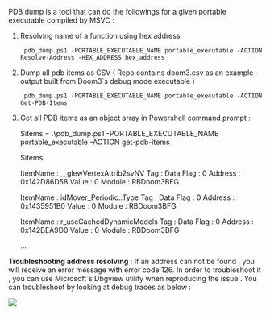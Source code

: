 PDB dump is a tool that can do the followings for a given portable executable compiled by MSVC :

1. Resolving name of a function using hex address

		pdb_dump.ps1 -PORTABLE_EXECUTABLE_NAME portable_executable -ACTION Resolve-Address -HEX_ADDRESS hex_address

2. Dump all pdb items as CSV ( Repo contains doom3.csv as an example output built from Doom3`s debug mode executable )

		pdb_dump.ps1 -PORTABLE_EXECUTABLE_NAME portable_executable -ACTION Get-PDB-Items

3. Get all PDB items as an object array in Powershell command prompt :

	$items = .\pdb_dump.ps1  -PORTABLE_EXECUTABLE_NAME portable_executable -ACTION get-pdb-items
	
	$items 

	ItemName : __glewVertexAttrib2svNV
	Tag      : Data
	Flag     : 0
	Address  : 0x142D86D58
	Value    : 0
	Module   : RBDoom3BFG

	ItemName : idMover_Periodic::Type
	Tag      : Data
	Flag     : 0
	Address  : 0x1435951B0
	Value    : 0
	Module   : RBDoom3BFG

	ItemName : r_useCachedDynamicModels
	Tag      : Data
	Flag     : 0
	Address  : 0x142BEA9D0
	Value    : 0
	Module   : RBDoom3BFG

	...

**Troubleshooting address resolving :** If an address can not be found , you will receive an error message with error code 126. In order to troubleshoot it ,
you can use Microsoft`s Dbgview utility when reproducing the issue . You can troubleshoot by looking at debug traces as below :

<img src="https://github.com/akhin/debug_and_dev_utilities/blob/master/pdb_dump/images/pdb_dump_troubleshooting.png" align="center">
